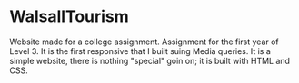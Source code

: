 # WalsallTourism
Website made for a college assignment.
Assignment for the first year of Level 3.
It is the first responsive that I built suing Media queries.
It is a simple website, there is nothing "special" goin on; it is built with HTML and CSS.
